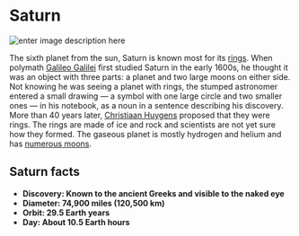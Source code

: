# Saturn
![enter image description here](https://assets.flatpyramid.com/wp-content/uploads/2017/09/06130736/saturn-4k-3d-model-263338.jpg)

The sixth planet from the sun, Saturn is known most for its [rings](https://www.space.com/10850-planet-saturn-moons-rings-cassini-spacecraft.html). When polymath [Galileo Galilei](https://www.space.com/15589-galileo-galilei.html) first studied Saturn in the early 1600s, he thought it was an object with three parts: a planet and two large moons on either side. Not knowing he was seeing a planet with rings, the stumped astronomer entered a small drawing — a symbol with one large circle and two smaller ones — in his notebook, as a noun in a sentence describing his discovery. More than 40 years later, [Christiaan Huygens](https://www.space.com/16070-christiaan-huygens.html) proposed that they were rings. The rings are made of ice and rock and scientists are not yet sure how they formed. The gaseous planet is mostly hydrogen and helium and has [numerous moons](https://www.space.com/20812-saturn-moons.html).

## Saturn facts

-   **Discovery: Known to the ancient Greeks and visible to the naked eye**
-   **Diameter: 74,900 miles (120,500 km)**
-   **Orbit: 29.5 Earth years**
-   **Day: About 10.5 Earth hours**
